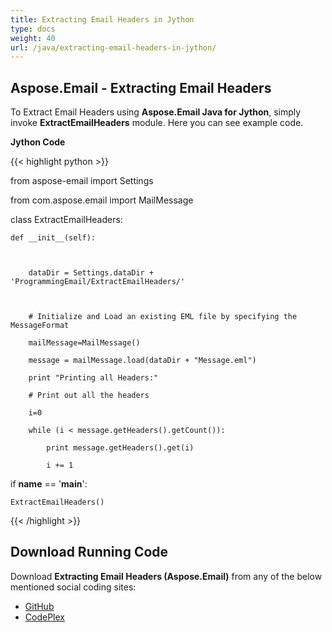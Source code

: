 ```yaml
---
title: Extracting Email Headers in Jython
type: docs
weight: 40
url: /java/extracting-email-headers-in-jython/
---
```


## **Aspose.Email - Extracting Email Headers**
To Extract Email Headers using **Aspose.Email Java for Jython**, simply invoke **ExtractEmailHeaders** module. Here you can see example code.

**Jython Code**

{{< highlight python >}}

 from aspose-email import Settings

from com.aspose.email import MailMessage

class ExtractEmailHeaders:

    def __init__(self):



        dataDir = Settings.dataDir + 'ProgrammingEmail/ExtractEmailHeaders/'



        # Initialize and Load an existing EML file by specifying the MessageFormat

        mailMessage=MailMessage()

        message = mailMessage.load(dataDir + "Message.eml")

        print "Printing all Headers:"

        # Print out all the headers

        i=0

        while (i < message.getHeaders().getCount()):

            print message.getHeaders().get(i)

            i += 1





if __name__ == '__main__':        

    ExtractEmailHeaders()

{{< /highlight >}}
## **Download Running Code**
Download **Extracting Email Headers (Aspose.Email)** from any of the below mentioned social coding sites:

- [GitHub](https://github.com/aspose-email/Aspose.Email-for-Java/releases/tag/Aspose.Email_Java_for_Jython-v1.0)
- [CodePlex](https://asposeemailjavajython.codeplex.com/releases/view/620655)
